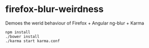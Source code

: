 firefox-blur-weirdness
======================

Demoes the werid behaviour of Firefox + Angular ng-blur + Karma

```
npm install
./bower install
./karma start karma.conf
```

